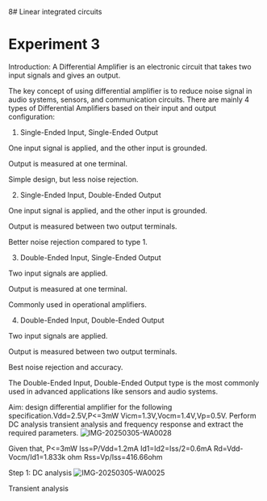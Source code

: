 8# Linear integrated circuits 
# Experiment 3

Introduction:
A Differential Amplifier is an electronic circuit that takes two input signals and gives an output.

The key concept of using differential amplifier is to reduce noise signal in audio systems, sensors, and communication circuits.
There are mainly 4 types of Differential Amplifiers based on their input and output configuration:

1. Single-Ended Input, Single-Ended Output

One input signal is applied, and the other input is grounded.

Output is measured at one terminal.

Simple design, but less noise rejection.


2. Single-Ended Input, Double-Ended Output

One input signal is applied, and the other input is grounded.

Output is measured between two output terminals.

Better noise rejection compared to type 1.


3. Double-Ended Input, Single-Ended Output

Two input signals are applied.

Output is measured at one terminal.

Commonly used in operational amplifiers.


4. Double-Ended Input, Double-Ended Output

Two input signals are applied.

Output is measured between two output terminals.

Best noise rejection and accuracy.


The Double-Ended Input, Double-Ended Output type is the most commonly used in advanced applications like sensors and audio systems.

Aim: design differential amplifier for the following
specification.Vdd=2.5V,P<=3mW
Vicm=1.3V,Vocm=1.4V,Vp=0.5V. Perform DC analysis transient analysis and frequency response and extract the required parameters.
![IMG-20250305-WA0028](https://github.com/user-attachments/assets/126d57e8-cc15-4ad5-a98d-6e41236dd6c3)

Given that,
P<=3mW
Iss=P/Vdd=1.2mA
Id1=Id2=Iss/2=0.6mA
Rd=Vdd-Vocm/Id1=1.833k ohm
Rss=Vp/Iss=416.66ohm

Step 1: DC analysis 
![IMG-20250305-WA0025](https://github.com/user-attachments/assets/8ad4c2e5-6c28-44e7-beaf-80ab53a6bec5)


Transient analysis 


